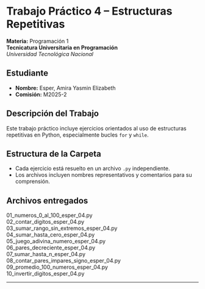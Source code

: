# Trabajo Práctico 4 – Estructuras Repetitivas

**Materia:** Programación 1  
**Tecnicatura Universitaria en Programación**  
*Universidad Tecnológica Nacional*

## Estudiante
- **Nombre:** Esper, Amira Yasmin Elizabeth  
- **Comisión:** M2025-2

## Descripción del Trabajo  
Este trabajo práctico incluye ejercicios orientados al uso de estructuras repetitivas en Python, especialmente bucles `for` y `while`.

## Estructura de la Carpeta  
- Cada ejercicio está resuelto en un archivo `.py` independiente.  
- Los archivos incluyen nombres representativos y comentarios para su comprensión.

## Archivos entregados

01_numeros_0_al_100_esper_04.py  
02_contar_digitos_esper_04.py  
03_sumar_rango_sin_extremos_esper_04.py  
04_sumar_hasta_cero_esper_04.py  
05_juego_adivina_numero_esper_04.py  
06_pares_decreciente_esper_04.py  
07_sumar_hasta_n_esper_04.py  
08_contar_pares_impares_signo_esper_04.py  
09_promedio_100_numeros_esper_04.py  
10_invertir_digitos_esper_04.py

---


